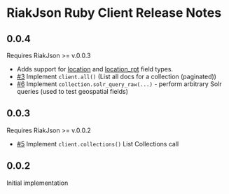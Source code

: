 # RiakJson Ruby Client Release Notes

## 0.0.4
Requires RiakJson >= v.0.0.3

* Adds support for [location](https://github.com/basho-labs/riak_json/issues/29) and 
[location_rpt](https://github.com/basho-labs/riak_json/issues/28) field types.
* [#3](https://github.com/basho-labs/riak_json_ruby_client/issues/3) Implement ```client.all()``` (List all docs for a 
collection (paginated))
* [#6](https://github.com/basho-labs/riak_json_ruby_client/issues/6) Implement ```collection.solr_query_raw(...)``` - perform
arbitrary Solr queries (used to test geospatial fields)

## 0.0.3
Requires RiakJson >= v.0.0.2 

* [#5](https://github.com/basho-labs/riak_json_ruby_client/issues/5) Implement ```client.collections()``` List Collections call

## 0.0.2
Initial implementation